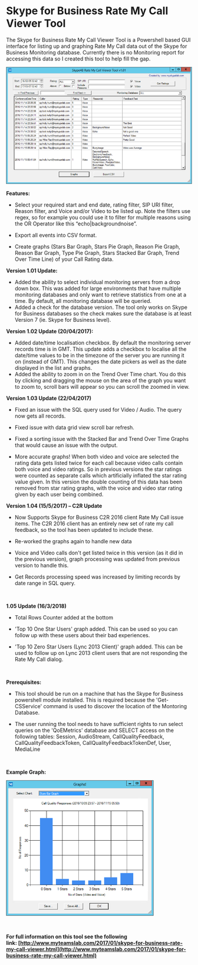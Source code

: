 ﻿Skype for Business Rate My Call Viewer Tool
===========================================

            

The Skype for Business Rate My Call Viewer Tool is a Powershell based GUI interface for listing up and graphing Rate My Call data out of the Skype for Business Monitoring database. Currently there is no Monitoring report for accessing this data so I created
 this tool to help fill the gap. 


![Image](https://github.com/jamescussen/skype-for-business-rate-my-call-viewer-tool/raw/master/ratemycallviewer1.01_sm.png)


**Features:**


  *  Select your required start and end date, rating filter, SIP URI filter, Reason filter, and Voice and/or Video to be listed up. Note the filters use regex, so for example you could use it to filter for multiple reasons using the OR Operator like this “echo|backgroundnoise”.

  *  Export all events into CSV format. 
  *  Create graphs (Stars Bar Graph, Stars Pie Graph, Reason Pie Graph, Reason Bar Graph, Type Pie Graph, Stars Stacked Bar Graph, Trend Over Time Line) of your Call Rating data.


**Version 1.01 Update:**


  *  Added the ability to select individual monitoring servers from a drop down box. This was added for large environments that have multiple monitoring databases and only want to retrieve statistics from one at a time. By default, all monitoring database will
 be queried. 
  *  Added a check for the database version. The tool only works on Skype for Business databases so the check makes sure the database is at least Version 7 (ie. Skype for Business level).


**Version 1.02 Update (20/04/2017):**


  *  Added date/time localisation checkbox. By default the monitoring server records time is in GMT. This update adds a checkbox to localise all the date/time values to be in the timezone of the server you are running it on (instead of GMT). This changes the
 date pickers as well as the date displayed in the list and graphs. 
  *  Added the ability to zoom in on the Trend Over Time chart. You do this by clicking and dragging the mouse on the area of the graph you want to zoom to, scroll bars will appear so you can scroll the zoomed in view.


**Version 1.03 Update (22/04/2017)**


  *  Fixed an issue with the SQL query used for Video / Audio. The query now gets all records.

  *  Fixed issue with data grid view scroll bar refresh. 
  *  Fixed a sorting issue with the Stacked Bar and Trend Over Time Graphs that would cause an issue with the output.

  *  More accurate graphs! When both video and voice are selected the rating data gets listed twice for each call because video calls contain both voice and video ratings. So in previous versions the star ratings were counted as separate calls which artificially
 inflated the star rating value given. In this version the double counting of this data has been removed from star rating graphs, with the voice and video star rating given by each user being combined. 


**Version 1.04 (15/5/2017) – C2R Update**


  *  Now Supports Skype for Business C2R 2016 client Rate My Call issue items. The C2R 2016 client has an entirely new set of rate my call feedback, so the tool has been updated to include these.

  *  Re-worked the graphs again to handle new data 
  *  Voice and Video calls don't get listed twice in this version (as it did in the previous version), graph processing was updated from previous version to handle this.

  *  Get Records processing speed was increased by limiting records by date range in SQL query.

 


**1.05 Update (16/3/2018)**

  *  Total Rows Counter added at the bottom 
  *  'Top 10 One Star Users' graph added. This can be used so you can follow up with these users about their bad experiences.

  *  'Top 10 Zero Star Users (Lync 2013 Client)' graph added. This can be used to follow up on Lync 2013 client users that are not responding the Rate My Call dialog.


 


**Prerequisites:**


  *  This tool should be run on a machine that has the Skype for Business powershell module installed. This is required because the 'Get-CSService' command is used to discover the location of the Montoring Database.

  *  The user running the tool needs to have sufficient rights to run select queries on the 'QoEMetrics' database and SELECT access on the following tables: Session, AudioStream, CallQualityFeedback, CallQualityFeedbackToken, CallQualityFeedbackTokenDef, User,
 MediaLine 

 


**Example Graph:**


![Image](https://github.com/jamescussen/skype-for-business-rate-my-call-viewer-tool/raw/master/Graph-StarBar_sm.png)


 


**For full information on this tool see the following link: [http://www.myteamslab.com/2017/01/skype-for-business-rate-my-call-viewer.html](http://www.myteamslab.com/2017/01/skype-for-business-rate-my-call-viewer.html)**


 





        
    
